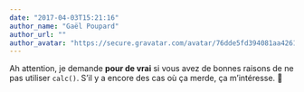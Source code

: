 ```yaml
---
date: "2017-04-03T15:21:16"
author_name: "Gaël Poupard"
author_url: ""
author_avatar: "https://secure.gravatar.com/avatar/76dde5fd394081aa4261802372fe2e33?s=48&d=mm&r=g"
---
```

Ah attention, je demande **pour de vrai** si vous avez de bonnes raisons de ne pas utiliser `calc()`. S’il y a encore des cas où ça merde, ça m’intéresse. 🙂